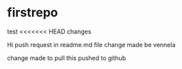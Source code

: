 # firstrepo
test
<<<<<<< HEAD
changes 

Hi 
 push request in readme.md file
change made be vennela

change made to pull this
pushed to github

